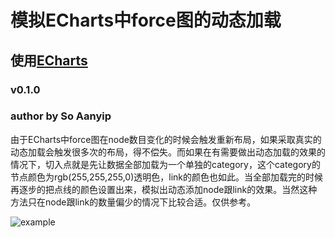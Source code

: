 模拟ECharts中force图的动态加载
===================================
使用[ECharts](https://github.com/ecomfe/echarts)
----------------------------------- 
### v0.1.0  
### author by So Aanyip

由于ECharts中force图在node数目变化的时候会触发重新布局，如果采取真实的动态加载会触发很多次的布局，得不偿失。而如果在有需要做出动态加载的效果的情况下，切入点就是先让数据全部加载为一个单独的category，这个category的节点颜色为rgb(255,255,255,0)透明色，link的颜色也如此。当全部加载完的时候再逐步的把点线的颜色设置出来，模拟出动态添加node跟link的效果。当然这种方法只在node跟link的数量偏少的情况下比较合适。仅供参考。

![example](./screenshot/edl.gif) 


